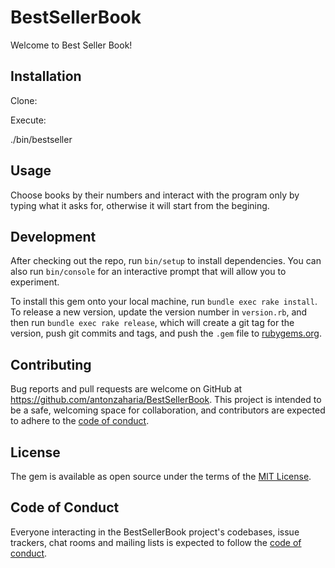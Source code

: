 # BestSellerBook

Welcome to Best Seller Book! 

## Installation

Clone:



Execute:

./bin/bestseller


## Usage

Choose books by their numbers and interact with the program only by typing what it asks for, otherwise it will start from the begining.

## Development

After checking out the repo, run `bin/setup` to install dependencies. You can also run `bin/console` for an interactive prompt that will allow you to experiment.

To install this gem onto your local machine, run `bundle exec rake install`. To release a new version, update the version number in `version.rb`, and then run `bundle exec rake release`, which will create a git tag for the version, push git commits and tags, and push the `.gem` file to [rubygems.org](https://rubygems.org).

## Contributing

Bug reports and pull requests are welcome on GitHub at https://github.com/antonzaharia/BestSellerBook. This project is intended to be a safe, welcoming space for collaboration, and contributors are expected to adhere to the [code of conduct](https://github.com/antonzaharia/BestSellerBook/blob/master/CODE_OF_CONDUCT.md).


## License

The gem is available as open source under the terms of the [MIT License](https://opensource.org/licenses/MIT).

## Code of Conduct

Everyone interacting in the BestSellerBook project's codebases, issue trackers, chat rooms and mailing lists is expected to follow the [code of conduct](https://github.com/antonzaharia/BestSellerBook/blob/master/CODE_OF_CONDUCT.md).
